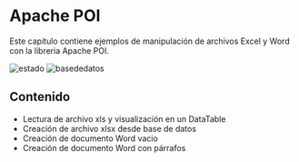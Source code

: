# Apache POI
Este capítulo contiene ejemplos de manipulación de archivos Excel y Word con la libreria Apache POI.

![estado](https://img.shields.io/badge/estado-activo-success) ![basededatos](https://img.shields.io/badge/base%20de%20datos-si-success)

## Contenido
- Lectura de archivo xls y visualización en un DataTable
- Creación de archivo xlsx desde base de datos
- Creación de documento Word vacio
- Creación de documento Word con párrafos
